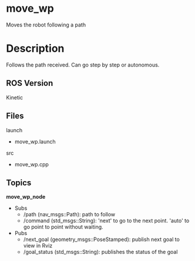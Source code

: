 # move_wp
Moves the robot following a path

# Description
Follows the path received. Can go step by step or autonomous.

## ROS Version
Kinetic

## Files
launch
  - move_wp.launch

src 
  - move_wp.cpp
  
## Topics
<b>move_wp_node</b>
  - Subs
    - /path (nav_msgs::Path): path to follow
    - /command (std_msgs::String): 'next' to go to the next point. 'auto' to go point to point without waiting.
  - Pubs
    - /next_goal (geometry_msgs::PoseStamped): publish next goal to view in Rviz
    - /goal_status (std_msgs::String): publishes the status of the goal
